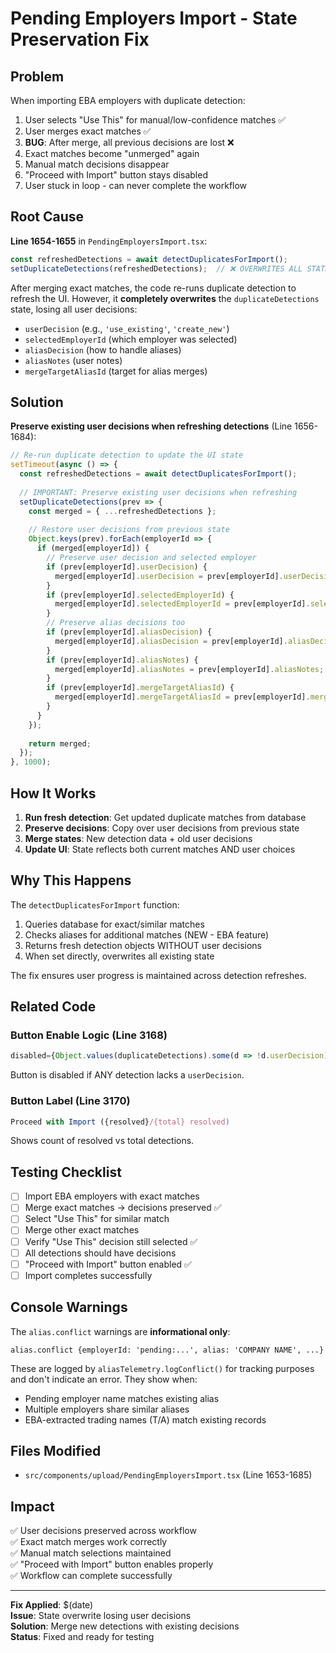 # Pending Employers Import - State Preservation Fix

## Problem

When importing EBA employers with duplicate detection:

1. User selects "Use This" for manual/low-confidence matches ✅
2. User merges exact matches ✅
3. **BUG**: After merge, all previous decisions are lost ❌
4. Exact matches become "unmerged" again
5. Manual match decisions disappear
6. "Proceed with Import" button stays disabled
7. User stuck in loop - can never complete the workflow

## Root Cause

**Line 1654-1655** in `PendingEmployersImport.tsx`:

```typescript
const refreshedDetections = await detectDuplicatesForImport();
setDuplicateDetections(refreshedDetections);  // ❌ OVERWRITES ALL STATE
```

After merging exact matches, the code re-runs duplicate detection to refresh the UI. However, it **completely overwrites** the `duplicateDetections` state, losing all user decisions:

- `userDecision` (e.g., `'use_existing'`, `'create_new'`)
- `selectedEmployerId` (which employer was selected)
- `aliasDecision` (how to handle aliases)
- `aliasNotes` (user notes)
- `mergeTargetAliasId` (target for alias merges)

## Solution

**Preserve existing user decisions when refreshing detections** (Line 1656-1684):

```typescript
// Re-run duplicate detection to update the UI state
setTimeout(async () => {
  const refreshedDetections = await detectDuplicatesForImport();
  
  // IMPORTANT: Preserve existing user decisions when refreshing
  setDuplicateDetections(prev => {
    const merged = { ...refreshedDetections };
    
    // Restore user decisions from previous state
    Object.keys(prev).forEach(employerId => {
      if (merged[employerId]) {
        // Preserve user decision and selected employer
        if (prev[employerId].userDecision) {
          merged[employerId].userDecision = prev[employerId].userDecision;
        }
        if (prev[employerId].selectedEmployerId) {
          merged[employerId].selectedEmployerId = prev[employerId].selectedEmployerId;
        }
        // Preserve alias decisions too
        if (prev[employerId].aliasDecision) {
          merged[employerId].aliasDecision = prev[employerId].aliasDecision;
        }
        if (prev[employerId].aliasNotes) {
          merged[employerId].aliasNotes = prev[employerId].aliasNotes;
        }
        if (prev[employerId].mergeTargetAliasId) {
          merged[employerId].mergeTargetAliasId = prev[employerId].mergeTargetAliasId;
        }
      }
    });
    
    return merged;
  });
}, 1000);
```

## How It Works

1. **Run fresh detection**: Get updated duplicate matches from database
2. **Preserve decisions**: Copy over user decisions from previous state
3. **Merge states**: New detection data + old user decisions
4. **Update UI**: State reflects both current matches AND user choices

## Why This Happens

The `detectDuplicatesForImport` function:

1. Queries database for exact/similar matches
2. Checks aliases for additional matches (NEW - EBA feature)
3. Returns fresh detection objects WITHOUT user decisions
4. When set directly, overwrites all existing state

The fix ensures user progress is maintained across detection refreshes.

## Related Code

### Button Enable Logic (Line 3168)
```typescript
disabled={Object.values(duplicateDetections).some(d => !d.userDecision)}
```
Button is disabled if ANY detection lacks a `userDecision`.

### Button Label (Line 3170)
```typescript
Proceed with Import ({resolved}/{total} resolved)
```
Shows count of resolved vs total detections.

## Testing Checklist

- [ ] Import EBA employers with exact matches
- [ ] Merge exact matches → decisions preserved ✅
- [ ] Select "Use This" for similar match
- [ ] Merge other exact matches
- [ ] Verify "Use This" decision still selected ✅
- [ ] All detections should have decisions
- [ ] "Proceed with Import" button enabled ✅
- [ ] Import completes successfully

## Console Warnings

The `alias.conflict` warnings are **informational only**:

```
alias.conflict {employerId: 'pending:...', alias: 'COMPANY NAME', ...}
```

These are logged by `aliasTelemetry.logConflict()` for tracking purposes and don't indicate an error. They show when:

- Pending employer name matches existing alias
- Multiple employers share similar aliases
- EBA-extracted trading names (T/A) match existing records

## Files Modified

- `src/components/upload/PendingEmployersImport.tsx` (Line 1653-1685)

## Impact

✅ User decisions preserved across workflow  
✅ Exact match merges work correctly  
✅ Manual match selections maintained  
✅ "Proceed with Import" button enables properly  
✅ Workflow can complete successfully  

---

**Fix Applied**: $(date)  
**Issue**: State overwrite losing user decisions  
**Solution**: Merge new detections with existing decisions  
**Status**: Fixed and ready for testing


